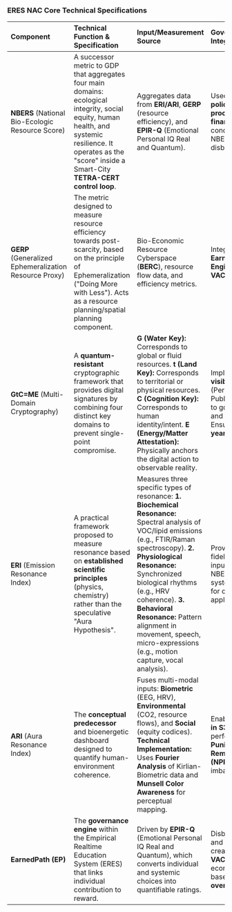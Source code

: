 ### **ERES NAC Core Technical Specifications**

| Component | Technical Function & Specification | Input/Measurement Source | Governance Integration |
| :---- | :---- | :---- | :---- |
| **NBERS** (National Bio-Ecologic Resource Score) | A successor metric to GDP that aggregates four main domains: ecological integrity, social equity, human health, and systemic resilience. It operates as the "score" inside a Smart-City **TETRA-CERT control loop**. | Aggregates data from **ERI/ARI**, **GERP** (resource efficiency), and **EPIR-Q** (Emotional Personal IQ Real and Quantum). | Used to **steer policy, procurement, and finance**. It enables conditioned, NBERS-indexed disbursement. |
| **GERP** (Generalized Ephemeralization Resource Proxy) | The metric designed to measure resource efficiency towards post-scarcity, based on the principle of Ephemeralization ("Doing More with Less"). Acts as a resource planning/spatial planning component. | Bio-Economic Resource Cyberspace (**BERC**), resource flow data, and efficiency metrics. | Integrates with the **EarnedPath Engine** to establish **VACATIONOMICS**. |
| **GtC=ME** (Multi-Domain Cryptography) | A **quantum-resistant** cryptographic framework that provides digital signatures by combining four distinct key domains to prevent single-point compromise. | **G (Water Key):** Corresponds to global or fluid resources. **t (Land Key):** Corresponds to territorial or physical resources. **C (Cognition Key):** Corresponds to human identity/intent. **E (Energy/Matter Attestation):** Physically anchors the digital action to observable reality. | Implements the **P3 visibility model** (Personal, Private, Public per domain) to govern access and authorization. Ensures **1,000-year auditability**. |
| **ERI** (Emission Resonance Index) | A practical framework proposed to measure resonance based on **established scientific principles** (physics, chemistry) rather than the speculative "Aura Hypothesis". | Measures three specific types of resonance: **1\. Biochemical Resonance:** Spectral analysis of VOC/lipid emissions (e.g., FTIR/Raman spectroscopy). **2\. Physiological Resonance:** Synchronized biological rhythms (e.g., HRV coherence). **3\. Behavioral Resonance:** Pattern alignment in movement, speech, micro-expressions (e.g., motion capture, vocal analysis). | Provides high-fidelity, validated input into the NBERS/EarnedPath system, intended for consensual applications only. |
| **ARI** (Aura Resonance Index) | The **conceptual predecessor** and bioenergetic dashboard designed to quantify human-environment coherence. | Fuses multi-modal inputs: **Biometric** (EEG, HRV), **Environmental** (CO2, resource flows), and **Social** (equity codices). **Technical Implementation:** Uses **Fourier Analysis** of Kirlian-Biometric data and **Munsell Color Awareness** for perceptual mapping. | Enables **Operators in S3 Cities** to perform **Non-Punitive Remediation (NPR)** of systemic imbalances. |
| **EarnedPath (EP)** | The **governance engine** within the Empirical Realtime Education System (ERES) that links individual contribution to reward. | Driven by **EPIR-Q** (Emotional Personal IQ Real and Quantum), which converts individual and systemic choices into quantifiable ratings. | Disburses benefits and resources, creating the **VACATIONOMICS** economic model based on **merit over credentials**. |


